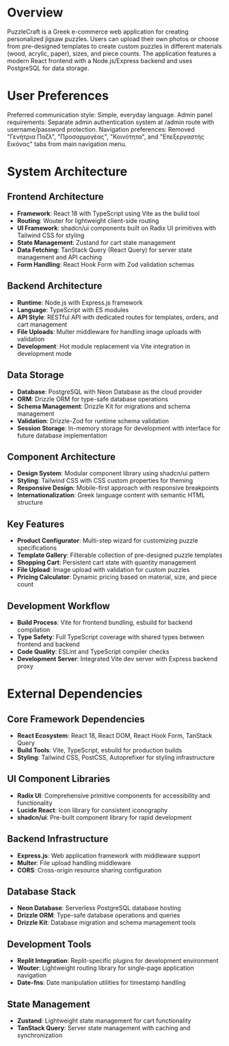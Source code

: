 # Overview

PuzzleCraft is a Greek e-commerce web application for creating personalized jigsaw puzzles. Users can upload their own photos or choose from pre-designed templates to create custom puzzles in different materials (wood, acrylic, paper), sizes, and piece counts. The application features a modern React frontend with a Node.js/Express backend and uses PostgreSQL for data storage.

# User Preferences

Preferred communication style: Simple, everyday language.
Admin panel requirements: Separate admin authentication system at /admin route with username/password protection.
Navigation preferences: Removed "Γενήτρια Παζλ", "Προσαρμογέας", "Κοινότητα", and "Επεξεργαστής Εικόνας" tabs from main navigation menu.

# System Architecture

## Frontend Architecture
- **Framework**: React 18 with TypeScript using Vite as the build tool
- **Routing**: Wouter for lightweight client-side routing
- **UI Framework**: shadcn/ui components built on Radix UI primitives with Tailwind CSS for styling
- **State Management**: Zustand for cart state management
- **Data Fetching**: TanStack Query (React Query) for server state management and API caching
- **Form Handling**: React Hook Form with Zod validation schemas

## Backend Architecture
- **Runtime**: Node.js with Express.js framework
- **Language**: TypeScript with ES modules
- **API Style**: RESTful API with dedicated routes for templates, orders, and cart management
- **File Uploads**: Multer middleware for handling image uploads with validation
- **Development**: Hot module replacement via Vite integration in development mode

## Data Storage
- **Database**: PostgreSQL with Neon Database as the cloud provider
- **ORM**: Drizzle ORM for type-safe database operations
- **Schema Management**: Drizzle Kit for migrations and schema management
- **Validation**: Drizzle-Zod for runtime schema validation
- **Session Storage**: In-memory storage for development with interface for future database implementation

## Component Architecture
- **Design System**: Modular component library using shadcn/ui pattern
- **Styling**: Tailwind CSS with CSS custom properties for theming
- **Responsive Design**: Mobile-first approach with responsive breakpoints
- **Internationalization**: Greek language content with semantic HTML structure

## Key Features
- **Product Configurator**: Multi-step wizard for customizing puzzle specifications
- **Template Gallery**: Filterable collection of pre-designed puzzle templates
- **Shopping Cart**: Persistent cart state with quantity management
- **File Upload**: Image upload with validation for custom puzzles
- **Pricing Calculator**: Dynamic pricing based on material, size, and piece count

## Development Workflow
- **Build Process**: Vite for frontend bundling, esbuild for backend compilation
- **Type Safety**: Full TypeScript coverage with shared types between frontend and backend
- **Code Quality**: ESLint and TypeScript compiler checks
- **Development Server**: Integrated Vite dev server with Express backend proxy

# External Dependencies

## Core Framework Dependencies
- **React Ecosystem**: React 18, React DOM, React Hook Form, TanStack Query
- **Build Tools**: Vite, TypeScript, esbuild for production builds
- **Styling**: Tailwind CSS, PostCSS, Autoprefixer for styling infrastructure

## UI Component Libraries
- **Radix UI**: Comprehensive primitive components for accessibility and functionality
- **Lucide React**: Icon library for consistent iconography
- **shadcn/ui**: Pre-built component library for rapid development

## Backend Infrastructure
- **Express.js**: Web application framework with middleware support
- **Multer**: File upload handling middleware
- **CORS**: Cross-origin resource sharing configuration

## Database Stack
- **Neon Database**: Serverless PostgreSQL database hosting
- **Drizzle ORM**: Type-safe database operations and queries
- **Drizzle Kit**: Database migration and schema management tools

## Development Tools
- **Replit Integration**: Replit-specific plugins for development environment
- **Wouter**: Lightweight routing library for single-page application navigation
- **Date-fns**: Date manipulation utilities for timestamp handling

## State Management
- **Zustand**: Lightweight state management for cart functionality
- **TanStack Query**: Server state management with caching and synchronization